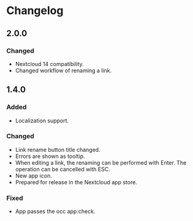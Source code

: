 # Changelog

## 2.0.0
### Changed
- Nextcloud 14 compatibility.
- Changed workflow of renaming a link.

## 1.4.0
### Added
- Localization support.
### Changed
- Link rename button title changed.
- Errors are shown as tooltip.
- When editing a link, the renaming can be performed with Enter. The operation can be cancelled with ESC.
- New app icon.
- Prepared for release in the Nextcloud app store.

### Fixed
- App passes the occ app:check.